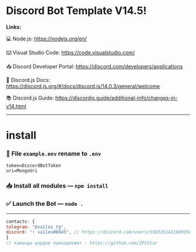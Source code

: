 # Discord Bot Template V14.5!

**Links:**

💻 Node.js: https://nodejs.org/en/<br>

⌨️ Visual Studio Code: https://code.visualstudio.com/

📥 Discord Developer Portal: https://discord.com/developers/applications

📑 Discord.js Docs: https://discord.js.org/#/docs/discord.js/14.0.3/general/welcome

📚 Discord.js Guide: https://discordjs.guide/additional-info/changes-in-v14.html

---
# install
### 📨 **File** `example.env` rename to `.env`
```Shell
token=DiscordBotToken
uri=MongoUri
```

### 📥 Install all modules — `npm install`

### ✅ Launch the Bot — `node .`
---
```js
contacts: {
telegram: "@va1les_tg",
discord: "! va1les#8845", // https://discord.com/users/550336142160035840
}
// команда шардов принадлежит - https://github.com/ZFCStar
```
